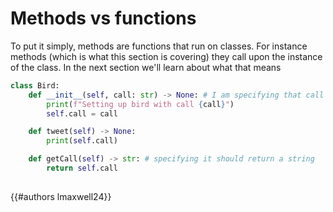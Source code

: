 # Methods vs functions

To put it simply, methods are functions that run on classes. For instance methods (which is what this section is covering) they call upon the instance of the class. In the next section we'll learn about what that means


```py
class Bird:
	def __init__(self, call: str) -> None: # I am specifying that call should be of type string, and that __init__ should return nothing, or type None
		print(f"Setting up bird with call {call}")
		self.call = call

	def tweet(self) -> None:
		print(self.call)

	def getCall(self) -> str: # specifying it should return a string
		return self.call
		
```




{{#authors lmaxwell24}}